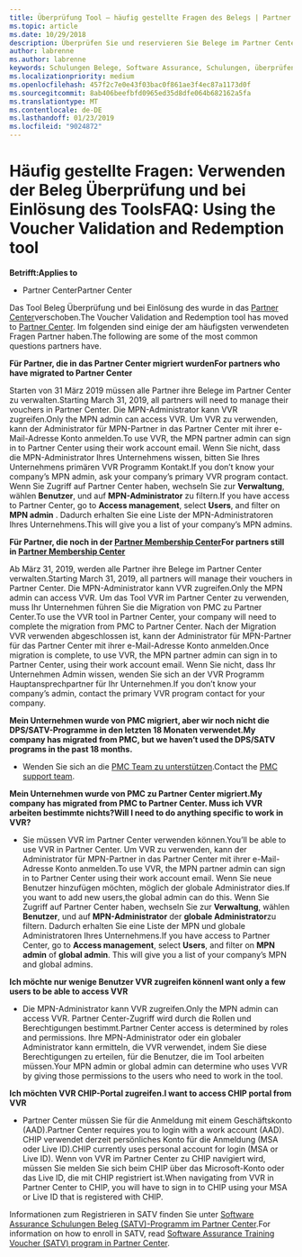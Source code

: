 ```yaml
---
title: Überprüfung Tool – häufig gestellte Fragen des Belegs | Partner Center
ms.topic: article
ms.date: 10/29/2018
description: Überprüfen Sie und reservieren Sie Belege im Partner Center
author: labrenne
ms.author: labrenne
keywords: Schulungen Belege, Software Assurance, Schulungen, überprüfen, Belege, reservieren Beleg
ms.localizationpriority: medium
ms.openlocfilehash: 457f2c7e0e43f03bac0f861ae3f4ec87a1173d0f
ms.sourcegitcommit: 8ab406beefbfd0965ed35d8dfe064b682162a5fa
ms.translationtype: MT
ms.contentlocale: de-DE
ms.lasthandoff: 01/23/2019
ms.locfileid: "9024872"
---
```

# <a name="faq-using-the-voucher-validation-and-redemption-tool"></a><span data-ttu-id="9adb5-104">Häufig gestellte Fragen: Verwenden der Beleg Überprüfung und bei Einlösung des Tools</span><span class="sxs-lookup"><span data-stu-id="9adb5-104">FAQ: Using the Voucher Validation and Redemption tool</span></span> 

**<span data-ttu-id="9adb5-105">Betrifft:</span><span class="sxs-lookup"><span data-stu-id="9adb5-105">Applies to</span></span>**

- <span data-ttu-id="9adb5-106">Partner Center</span><span class="sxs-lookup"><span data-stu-id="9adb5-106">Partner Center</span></span>

<span data-ttu-id="9adb5-107">Das Tool Beleg Überprüfung und bei Einlösung des wurde in das [Partner Center](https://partner.microsoft.com/en-us/pcv/dashboard/overview)verschoben.</span><span class="sxs-lookup"><span data-stu-id="9adb5-107">The Voucher Validation and Redemption tool has moved to [Partner Center](https://partner.microsoft.com/en-us/pcv/dashboard/overview).</span></span> <span data-ttu-id="9adb5-108">Im folgenden sind einige der am häufigsten verwendeten Fragen Partner haben.</span><span class="sxs-lookup"><span data-stu-id="9adb5-108">The following are some of the most common questions partners have.</span></span> 

**<span data-ttu-id="9adb5-109">Für Partner, die in das Partner Center migriert wurden</span><span class="sxs-lookup"><span data-stu-id="9adb5-109">For partners who have migrated to Partner Center</span></span>**

 <span data-ttu-id="9adb5-110">Starten von 31 März 2019 müssen alle Partner ihre Belege im Partner Center zu verwalten.</span><span class="sxs-lookup"><span data-stu-id="9adb5-110">Starting March 31, 2019, all partners will need to manage their vouchers in Partner Center.</span></span> <span data-ttu-id="9adb5-111">Die MPN-Administrator kann VVR zugreifen.</span><span class="sxs-lookup"><span data-stu-id="9adb5-111">Only the MPN admin can access VVR.</span></span> <span data-ttu-id="9adb5-112">Um VVR zu verwenden, kann der Administrator für MPN-Partner in das Partner Center mit ihrer e-Mail-Adresse Konto anmelden.</span><span class="sxs-lookup"><span data-stu-id="9adb5-112">To use VVR, the MPN partner admin can sign in to Partner Center using their work account email.</span></span> <span data-ttu-id="9adb5-113">Wenn Sie nicht, dass die MPN-Administrator Ihres Unternehmens wissen, bitten Sie Ihres Unternehmens primären VVR Programm Kontakt.</span><span class="sxs-lookup"><span data-stu-id="9adb5-113">If you don’t know your company’s MPN admin, ask your company’s primary VVR program contact.</span></span>  <span data-ttu-id="9adb5-114">Wenn Sie Zugriff auf Partner Center haben, wechseln Sie zur **Verwaltung**, wählen **Benutzer**, und auf **MPN-Administrator** zu filtern.</span><span class="sxs-lookup"><span data-stu-id="9adb5-114">If you have access to Partner Center, go to **Access management**, select **Users**, and filter on **MPN admin** .</span></span> <span data-ttu-id="9adb5-115">Dadurch erhalten Sie eine Liste der MPN-Administratoren Ihres Unternehmens.</span><span class="sxs-lookup"><span data-stu-id="9adb5-115">This will give you a list of your company’s MPN admins.</span></span>  

**<span data-ttu-id="9adb5-116">Für Partner, die noch in der [Partner Membership Center](https://partner.microsoft.com/)</span><span class="sxs-lookup"><span data-stu-id="9adb5-116">For partners still in [Partner Membership Center](https://partner.microsoft.com/)</span></span>**

<span data-ttu-id="9adb5-117">Ab März 31, 2019, werden alle Partner ihre Belege im Partner Center verwalten.</span><span class="sxs-lookup"><span data-stu-id="9adb5-117">Starting March 31, 2019, all partners will manage their vouchers in Partner Center.</span></span> <span data-ttu-id="9adb5-118">Die MPN-Administrator kann VVR zugreifen.</span><span class="sxs-lookup"><span data-stu-id="9adb5-118">Only the MPN admin can access VVR.</span></span> <span data-ttu-id="9adb5-119">Um das Tool VVR im Partner Center zu verwenden, muss Ihr Unternehmen führen Sie die Migration von PMC zu Partner Center.</span><span class="sxs-lookup"><span data-stu-id="9adb5-119">To use the VVR tool in Partner Center, your company will need to complete the migration from PMC to Partner Center.</span></span> <span data-ttu-id="9adb5-120">Nach der Migration VVR verwenden abgeschlossen ist, kann der Administrator für MPN-Partner für das Partner Center mit ihrer e-Mail-Adresse Konto anmelden.</span><span class="sxs-lookup"><span data-stu-id="9adb5-120">Once migration is complete, to use VVR, the MPN partner admin can sign in to Partner Center, using their work account email.</span></span> <span data-ttu-id="9adb5-121">Wenn Sie nicht, dass Ihr Unternehmen Admin wissen, wenden Sie sich an der VVR Programm Hauptansprechpartner für Ihr Unternehmen.</span><span class="sxs-lookup"><span data-stu-id="9adb5-121">If you don’t know your company’s admin, contact the primary VVR program contact for your company.</span></span>  


**<span data-ttu-id="9adb5-122">Mein Unternehmen wurde von PMC migriert, aber wir noch nicht die DPS/SATV-Programme in den letzten 18 Monaten verwendet.</span><span class="sxs-lookup"><span data-stu-id="9adb5-122">My company has migrated from PMC, but we haven’t used the DPS/SATV programs in the past 18 months.</span></span>**

- <span data-ttu-id="9adb5-123">Wenden Sie sich an die [PMC Team zu unterstützen](mailto:proghelp@microsoft.com).</span><span class="sxs-lookup"><span data-stu-id="9adb5-123">Contact the [PMC support team](mailto:proghelp@microsoft.com).</span></span> 


**<span data-ttu-id="9adb5-124">Mein Unternehmen wurde von PMC zu Partner Center migriert.</span><span class="sxs-lookup"><span data-stu-id="9adb5-124">My company has migrated from PMC to Partner Center.</span></span> <span data-ttu-id="9adb5-125">Muss ich VVR arbeiten bestimmte nichts?</span><span class="sxs-lookup"><span data-stu-id="9adb5-125">Will I need to do anything specific to work in VVR?</span></span>** 

- <span data-ttu-id="9adb5-126">Sie müssen VVR im Partner Center verwenden können.</span><span class="sxs-lookup"><span data-stu-id="9adb5-126">You’ll be able to use VVR in Partner Center.</span></span>  <span data-ttu-id="9adb5-127">Um VVR zu verwenden, kann der Administrator für MPN-Partner in das Partner Center mit ihrer e-Mail-Adresse Konto anmelden.</span><span class="sxs-lookup"><span data-stu-id="9adb5-127">To use VVR, the MPN partner admin can sign in to Partner Center using their work account email.</span></span> <span data-ttu-id="9adb5-128">Wenn Sie neue Benutzer hinzufügen möchten, möglich der globale Administrator dies.</span><span class="sxs-lookup"><span data-stu-id="9adb5-128">If you want to add new users,the global admin can do this.</span></span> <span data-ttu-id="9adb5-129">Wenn Sie Zugriff auf Partner Center haben, wechseln Sie zur **Verwaltung**, wählen **Benutzer**, und auf **MPN-Administrator** der **globale Administrator**zu filtern. Dadurch erhalten Sie eine Liste der MPN und globale Administratoren Ihres Unternehmens.</span><span class="sxs-lookup"><span data-stu-id="9adb5-129">If you have access to Partner Center, go to **Access management**, select **Users**, and filter on **MPN admin** of **global admin**. This will give you a list of your company’s MPN and global admins.</span></span>  

**<span data-ttu-id="9adb5-130">Ich möchte nur wenige Benutzer VVR zugreifen können</span><span class="sxs-lookup"><span data-stu-id="9adb5-130">I want only a few users to be able to access VVR</span></span>**

- <span data-ttu-id="9adb5-131">Die MPN-Administrator kann VVR zugreifen.</span><span class="sxs-lookup"><span data-stu-id="9adb5-131">Only the MPN admin can access VVR.</span></span> <span data-ttu-id="9adb5-132">Partner Center-Zugriff wird durch die Rollen und Berechtigungen bestimmt.</span><span class="sxs-lookup"><span data-stu-id="9adb5-132">Partner Center access is determined by roles and permissions.</span></span> <span data-ttu-id="9adb5-133">Ihre MPN-Administrator oder ein globaler Administrator kann ermitteln, die VVR verwendet, indem Sie diese Berechtigungen zu erteilen, für die Benutzer, die im Tool arbeiten müssen.</span><span class="sxs-lookup"><span data-stu-id="9adb5-133">Your MPN admin or global admin can determine who uses VVR by giving those permissions to the users who need to work in the tool.</span></span>

**<span data-ttu-id="9adb5-134">Ich möchten VVR CHIP-Portal zugreifen.</span><span class="sxs-lookup"><span data-stu-id="9adb5-134">I want to access CHIP portal from VVR</span></span>**

- <span data-ttu-id="9adb5-135">Partner Center müssen Sie für die Anmeldung mit einem Geschäftskonto (AAD).</span><span class="sxs-lookup"><span data-stu-id="9adb5-135">Partner Center requires you to login with a work account (AAD).</span></span>  <span data-ttu-id="9adb5-136">CHIP verwendet derzeit persönliches Konto für die Anmeldung (MSA oder Live ID).</span><span class="sxs-lookup"><span data-stu-id="9adb5-136">CHIP currently uses personal account for login (MSA or Live ID).</span></span>  <span data-ttu-id="9adb5-137">Wenn von VVR im Partner Center zu CHIP navigiert wird, müssen Sie melden Sie sich beim CHIP über das Microsoft-Konto oder das Live ID, die mit CHIP registriert ist.</span><span class="sxs-lookup"><span data-stu-id="9adb5-137">When navigating from VVR in Partner Center to CHIP, you will have to sign in to CHIP using your MSA or Live ID that is registered with CHIP.</span></span>

<span data-ttu-id="9adb5-138">Informationen zum Registrieren in SATV finden Sie unter [Software Assurance Schulungen Beleg (SATV)-Programm im Partner Center](software-assurance-satv.md).</span><span class="sxs-lookup"><span data-stu-id="9adb5-138">For information on how to enroll in SATV, read [Software Assurance Training Voucher (SATV) program in Partner Center](software-assurance-satv.md).</span></span>
 <!--
For information on how to enroll in Software Assurance DPS programs, read [Software Assurance programs in Partner Center](software-assurance-dps.md).-->